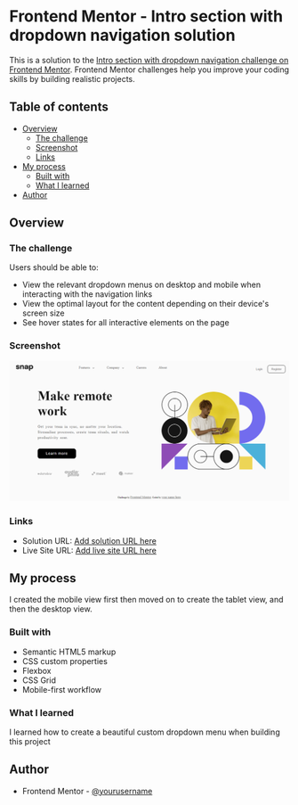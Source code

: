 # Frontend Mentor - Intro section with dropdown navigation solution

This is a solution to the [Intro section with dropdown navigation challenge on Frontend Mentor](https://www.frontendmentor.io/challenges/intro-section-with-dropdown-navigation-ryaPetHE5). Frontend Mentor challenges help you improve your coding skills by building realistic projects. 

## Table of contents

- [Overview](#overview)
  - [The challenge](#the-challenge)
  - [Screenshot](#screenshot)
  - [Links](#links)
- [My process](#my-process)
  - [Built with](#built-with)
  - [What I learned](#what-i-learned)
- [Author](#author)

## Overview

### The challenge

Users should be able to:

- View the relevant dropdown menus on desktop and mobile when interacting with the navigation links
- View the optimal layout for the content depending on their device's screen size
- See hover states for all interactive elements on the page

### Screenshot

![Desktop preview screenshot](./images/intro-section-dropdown-menu-desktop-screenshot.png)


### Links

- Solution URL: [Add solution URL here](https://github.com/Sarah-okolo/intro-section-with-dropdown-navigation-main)
- Live Site URL: [Add live site URL here](https://introsection-with-dropdown-navigation.netlify.app/)

## My process

I created the mobile view first then moved on to create the tablet view, and then the desktop view.

### Built with

- Semantic HTML5 markup
- CSS custom properties
- Flexbox
- CSS Grid
- Mobile-first workflow

### What I learned
I learned how to create a beautiful custom dropdown menu when building this project

## Author

- Frontend Mentor - [@yourusername](https://www.frontendmentor.io/profile/sarah-okolo)